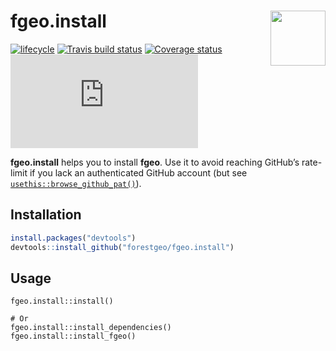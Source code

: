 
<!-- README.md is generated from README.Rmd. Please edit that file -->

# <img src="https://i.imgur.com/vTLlhbp.png" align="right" height=88 /> fgeo.install

[![lifecycle](https://img.shields.io/badge/lifecycle-experimental-orange.svg)](https://www.tidyverse.org/lifecycle/#experimental)
[![Travis build
status](https://travis-ci.org/forestgeo/fgeo.install.svg?branch=master)](https://travis-ci.org/forestgeo/fgeo.install)
[![Coverage
status](https://coveralls.io/repos/github/forestgeo/fgeo.install/badge.svg)](https://coveralls.io/r/forestgeo/fgeo.install?branch=master)
[![CRAN
status](https://www.r-pkg.org/badges/version/fgeo.install)](https://cran.r-project.org/package=fgeo.install)

**fgeo.install** helps you to install **fgeo**. Use it to avoid reaching
GitHub’s rate-limit if you lack an authenticated GitHub account (but see
[`usethis::browse_github_pat()`](https://usethis.r-lib.org/reference/browse_github_pat.html)).

## Installation

``` r
install.packages("devtools")
devtools::install_github("forestgeo/fgeo.install")
```

## Usage

    fgeo.install::install()
    
    # Or
    fgeo.install::install_dependencies()
    fgeo.install::install_fgeo()
